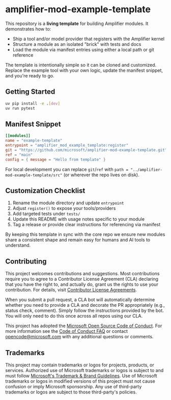 # amplifier-mod-example-template

This repository is a **living template** for building Amplifier modules. It demonstrates how to:

- Ship a tool and/or model provider that registers with the Amplifier kernel
- Structure a module as an isolated "brick" with tests and docs
- Load the module via manifest entries using either a local path or git reference

The template is intentionally simple so it can be cloned and customized. Replace the example tool
with your own logic, update the manifest snippet, and you're ready to go.

## Getting Started

```bash
uv pip install -e .[dev]
uv run pytest
```

## Manifest Snippet

```toml
[[modules]]
name = "example-template"
entrypoint = "amplifier_mod_example_template:register"
git = "https://github.com/microsoft/amplifier-mod-example-template.git"
ref = "main"
config = { message = "Hello from template" }
```

For local development you can replace `git`/`ref` with
`path = "../amplifier-mod-example-template/src"` (or wherever the repo lives on disk).

## Customization Checklist

1. Rename the module directory and update `entrypoint`
2. Adjust `register()` to expose your tools/providers
3. Add targeted tests under `tests/`
4. Update this README with usage notes specific to your module
5. Tag a release or provide clear instructions for referencing via manifest

By keeping this template in sync with the core repo we ensure new modules share a consistent shape
and remain easy for humans and AI tools to understand.

## Contributing

This project welcomes contributions and suggestions.  Most contributions require you to agree to a
Contributor License Agreement (CLA) declaring that you have the right to, and actually do, grant us
the rights to use your contribution. For details, visit [Contributor License Agreements](https://cla.opensource.microsoft.com).

When you submit a pull request, a CLA bot will automatically determine whether you need to provide
a CLA and decorate the PR appropriately (e.g., status check, comment). Simply follow the instructions
provided by the bot. You will only need to do this once across all repos using our CLA.

This project has adopted the [Microsoft Open Source Code of Conduct](https://opensource.microsoft.com/codeofconduct/).
For more information see the [Code of Conduct FAQ](https://opensource.microsoft.com/codeofconduct/faq/) or
contact [opencode@microsoft.com](mailto:opencode@microsoft.com) with any additional questions or comments.

## Trademarks

This project may contain trademarks or logos for projects, products, or services. Authorized use of Microsoft
trademarks or logos is subject to and must follow
[Microsoft's Trademark & Brand Guidelines](https://www.microsoft.com/legal/intellectualproperty/trademarks/usage/general).
Use of Microsoft trademarks or logos in modified versions of this project must not cause confusion or imply Microsoft sponsorship.
Any use of third-party trademarks or logos are subject to those third-party's policies.

